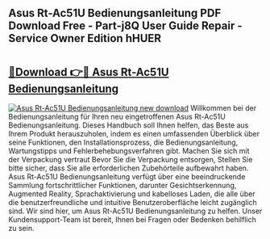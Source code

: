 ## Asus Rt-Ac51U Bedienungsanleitung PDF Download Free - Part-j8Q User Guide Repair - Service Owner Edition hHUER

# <h2><a href="http://df1bfb7.blite.top/?on=Asus+Rt-Ac51U+Bedienungsanleitung">🔗Download 👉🔴 Asus Rt-Ac51U Bedienungsanleitung</a></h2>

[![Asus Rt-Ac51U Bedienungsanleitung new download](https://i.imgur.com/lujVjoI.png)](http://df1bfb7.blite.top/?on=Asus+Rt-Ac51U+Bedienungsanleitung)
Willkommen bei der Bedienungsanleitung für Ihren neu eingetroffenen Asus Rt-Ac51U Bedienungsanleitung. Dieses Handbuch soll Ihnen helfen, das Beste aus Ihrem Produkt herauszuholen, indem es einen umfassenden Überblick über seine Funktionen, den Installationsprozess, die Bedienungsanleitung, Wartungstipps und Fehlerbehebungsverfahren gibt. Machen Sie sich mit der Verpackung vertraut Bevor Sie die Verpackung entsorgen, Stellen Sie bitte sicher, dass Sie alle erforderlichen Zubehörteile aufbewahrt haben. Asus Rt-Ac51U Bedienungsanleitung verfügt über eine beeindruckende Sammlung fortschrittlicher Funktionen, darunter Gesichtserkennung, Augmented Reality, Sprachaktivierung und kabelloses Laden, die alle über die benutzerfreundliche und intuitive Benutzeroberfläche leicht zugänglich sind. Wir sind hier, um Asus Rt-Ac51U Bedienungsanleitung zu helfen. Unser Kundensupport-Team ist bereit, Ihnen bei Fragen oder Bedenken behilflich zu sein.
